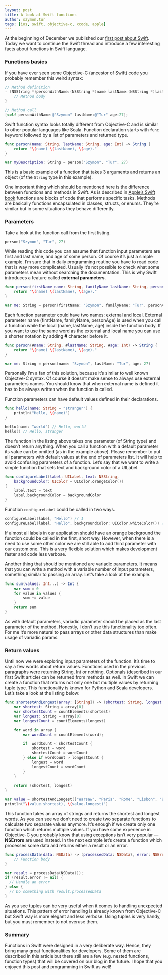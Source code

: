 ```yaml
---
layout: post
title: A look at Swift functions
author: szymon.tur
tags: [ios, swift, objective-c, xcode, apple]
---
```


At the beginning of December we published our [first post about Swift]({{site.baseurl}}/2014/12/quick-introduction-to-Swift.html "Quick introduction to Swift").
Today we want to continue the Swift thread and introduce a few interesting facts about functions in Swift language.

### Functions basics

If you have ever seen some Objective-C (ancestor of Swift) code you probably remember this weird syntax:

```objective-c
// Method definition
- (NSString *)personWithName:(NSString *)name lastName:(NSString *)lastName age:(NSInteger)age {
    // Method body
}

// Method call
[self personWithName:@"Szymon" lastName:@"Tur" age:27];
```

Swift function syntax looks totally different from Objective-C and is similar to other popular languages like Scala.
Function declaration starts with `func` keyword followed by a list of parameters and returned type.

```swift
func person(name: String, lastName: String, age: Int) -> String {
    return "\(name) \(lastName), \(age)."
}

var myDescription: String = person("Szymon", "Tur", 27)
```

This is a basic example of a function that takes 3 arguments and returns an object (of the `String` type in this example).

One important thing which should be mentioned here is the difference between functions and methods in Swift. As is described in
[Apple’s Swift book](https://developer.apple.com/library/ios/documentation/Swift/Conceptual/Swift_Programming_Language/index.html "Apple’s Swift book")
functions are blocks of code that performs specific tasks. Methods are basically functions encapsulated in classes, structs, or enums.
They’re similar but in some situations they behave differently.

### Parameters

Take a look at the function call from the first listing.

```swift
person("Szymon", "Tur", 27)
```

While reading this code you can assume that function input parameters are first and last name, and age of some person. Of course it’s just a simple example.
I’m sure that in daily programming routine you have to read code that is way more complicated. Usually it’s not possible to check what some parameters
mean without searching the documentation. This is why Swift introduces a feature called **external parameters**.

```swift
func person(firstName name: String, familyName lastName: String, personAge age: Int) -> String {
    return "\(name) \(lastName), \(age)."
}

var me: String = person(firstName: "Szymon", familyName: "Tur", personAge: 27)
```

Each function parameter could have two names: external and local. External parameter name (firstName, familyName, personAge) is used when you call a function
while the local (name, lastName, age) inside the function body. If you want to use the same word as the external and local name you can use a shorter notation by adding **#** character before it.

```swift
func person(#name: String, #lastName: String, #age: Int) -> String {
    return "\(name) \(lastName), \(age)."
}

var me: String = person(name: "Szymon", lastName: "Tur", age: 27)
```

Personally I’m a fan of this solution, because it’s similar to well known Objectve-C syntax. Of course it doesn’t make sense
to always use external parameters names. You should know that when external name is defined it has to be always written when the function is called.

Function parameters can have default values defined in their declarations.

```swift
func hello(name: String = "stranger") {
    println("Hello, \(name)")
}

hello(name: "world") // Hello, world
hello() // Hello, stranger
```

The function in the listing above takes one parameter (of String type) and doesn’t return anything. When you call a function with a default parameter its value can be omitted
(as in the example above). Please remember to put all parameters with default values at the end of parameters list.  It will help to avoid confusing parameters of a function.
Let’s say that we want to write a simple function that sets text and background color of a UILabel.

```swift
func configureLabel(label: UILabel, text: NSString,
    backgroundColor: UIColor = UIColor.orangeColor())
{
    label.text = text
    label.backgroundColor = backgroundColor
}
```

Function `configureLabel` could be called in two ways.

```swift
configureLabel(label, "Hello") // 1
configureLabel(label, "Hello", backgroundColor: UIColor.whiteColor()) // 2
```

If almost all labels in our application should have an orange background the function could be called in the first, short way. However, when there is a need to use some other color
we are still able to add third parameter with our custom one. This is a very flexible solution which makes development faster and code less verbose.

Another thing that should be mentioned are variadic parameters. It means that you can write a method with a variable number of input parameters,
something similar to passing an array. Let’s take a look at the example.

```swift
func sum(values: Int...) -> Int {
    var sum = 0
    for value in values {
        sum += value
    }
    return sum
}
```

As with default parameters, variadic parameter should be placed as the last parameter of the method. Honestly, I don’t use this functionality too often.
For me it’s more natural to pass arrays or other data structures than make usage of variadic params.

### Return values

Until now we were exploring input parameters of the function. It’s time to say a few words about return values.
Functions used in the previous paragraphs were returning String, Int or nothing. Optionals (described in our first Swift article) can be returned
from methods as well. In Swift we can create a function that returns not only one but multiple values by returning tuple type.
This functionality is known for Python and Scala developers. Let’s take a look at the listing below:

```swift
func shortestAndLongest(array: [String]) -> (shortest: String, longest: String) {
    var shortest: String = array[0]
    var shortestCount = countElements(shortest)
    var longest: String = array[0]
    var longestCount = countElements(longest)

    for word in array {
        var wordCount = countElements(word);

        if  wordCount < shortestCount {
            shortest = word
            shortestCount = wordCount
        } else if wordCount > longestCount {
            longest = word
            longestCount = wordCount
        }
    }

    return (shortest, longest)
}

var value = shortestAndLongest(["Warsaw", "Paris", "Rome", "Lisbon", "Barcelona"])
println("\(value.shortest), \(value.longest)")
```

This function takes an array of strings and returns the shortest and longest words. As you can see we don’t need to create two separate functions to calculate two separate values anymore.
It’s enough if we create only one function which returns multiple values. If you have some experience in Objective-C you probably know that using
exceptions isn’t very popular — **NSErrors** are used instead. In the next example let’s create a function which processes some data and returns either a result or an error.

```swift
func processData(data: NSData) -> (processedData: NSData?, error: NSError?) {
    // Function body
}

var result = processData(NSData());
if (result.error != nil) {
  // Handle an error
} else {
  // Do something with result.processedData
}
```

As you see tuples can be very useful when it comes to handling unexpected situations. This pattern of error handling is already known from Objective-C but
Swift way is more elegant and less verbose. Using tuples is very handy, but you must remember to not overuse them.

### Summary

Functions in Swift were designed in a very deliberate way. Hence, they bring many great functionalities for developers. Some of them are described in this article but there still are a few
(e.g. nested functions, function types) that will be covered on our blog in the future. I hope that you enjoyed this post and programming in Swift as well!
